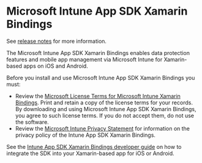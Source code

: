 # Microsoft Intune App SDK Xamarin Bindings 

See [release notes](https://github.com/msintuneappsdk/intune-app-sdk-xamarin/releases) for more information.
 
The Microsoft Intune App SDK Xamarin Bindings enables data protection features and mobile app management via Microsoft Intune for Xamarin-based apps on iOS and Android.

Before you install and use Microsoft Intune App SDK Xamarin Bindings you must:
* Review the [Microsoft License Terms for Microsoft Intune Xamarin Bindings](https://github.com/msintuneappsdk/intune-app-sdk-xamarin/blob/master/Microsoft%20License%20Terms%20Intune%20App%20SDK%20Xamarin%20Bindings.pdf). Print and retain a copy of the license terms for your records. By downloading and using Microsoft Intune App SDK Xamarin Bindings, you agree to such license terms. If you do not accept them, do not use the software.
* Review the [Microsoft Intune Privacy Statement](https://docs.microsoft.com/legal/intune/microsoft-intune-privacy-statement) for information on the privacy policy of the Intune App SDK Xamarin Bindings.

See the [Intune App SDK Xamarin Bindings developer guide](https://docs.microsoft.com/intune/develop/intune-app-sdk-xamarin) on how to integrate the SDK into your Xamarin-based app for iOS or Android.

